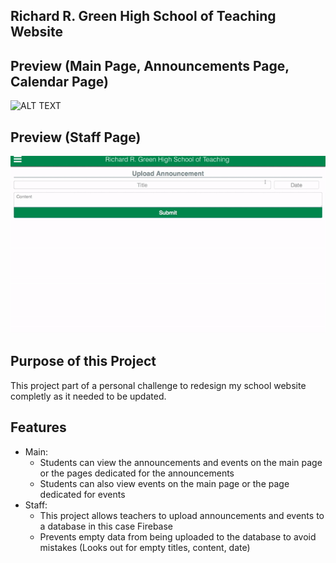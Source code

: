 ## Richard R. Green High School of Teaching Website

## Preview (Main Page, Announcements Page, Calendar Page)
![ALT TEXT](Preview/preview_main.gif)

## Preview (Staff Page)
![ALT TEXT](Preview/preview_staff.gif)

## Purpose of this Project
This project part of a personal challenge to redesign my school website completly as it needed to be updated.

## Features
 * Main:
    * Students can view the announcements and events on the main page or the pages dedicated for the announcements
    * Students can also view events on the main page or the page dedicated for events
 * Staff:
    * This project allows teachers to upload announcements and events to a database in this case Firebase
    * Prevents empty data from being uploaded to the database to avoid mistakes (Looks out for empty titles, content, date)
